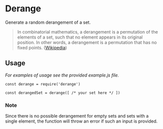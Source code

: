 # Derange

Generate a random derangement of a set.

> In combinatorial mathematics, a derangement is a permutation of the elements
of a set, such that no element appears in its original position. In other words,
a derangement is a permutation that has no fixed points. ([Wikipedia](https://en.wikipedia.org/wiki/Derangement))

## Usage

*For examples of usage see the provided example.js file.*

```
const derange = require('derange')

const derangedSet = derange([ /* your set here */ ])
```

### Note

Since there is no possible derangement for empty sets and sets with a single
element, the function will throw an error if such an input is provided.

